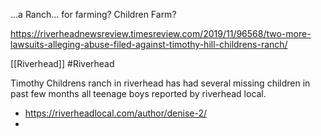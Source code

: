 ...a Ranch... for farming? Children Farm?

https://riverheadnewsreview.timesreview.com/2019/11/96568/two-more-lawsuits-alleging-abuse-filed-against-timothy-hill-childrens-ranch/

[[Riverhead]]
#Riverhead 

Timothy Childrens ranch in riverhead has had several missing children in past few months all teenage boys reported by riverhead local.
- https://riverheadlocal.com/author/denise-2/
- 